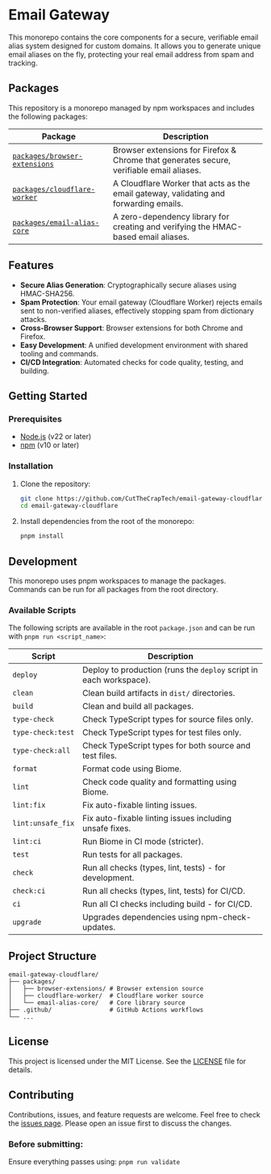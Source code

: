 # Email Gateway

This monorepo contains the core components for a secure, verifiable email alias system designed for custom domains. It allows you to generate unique email aliases on the fly, protecting your real email address from spam and tracking.

## Packages

This repository is a monorepo managed by npm workspaces and includes the following packages:

| Package                                                        | Description                                                                              |
| -------------------------------------------------------------- | ---------------------------------------------------------------------------------------- |
| [`packages/browser-extensions`](./packages/browser-extensions) | Browser extensions for Firefox & Chrome that generates secure, verifiable email aliases. |
| [`packages/cloudflare-worker`](./packages/cloudflare-worker)   | A Cloudflare Worker that acts as the email gateway, validating and forwarding emails.    |
| [`packages/email-alias-core`](./packages/email-alias-core)     | A zero-dependency library for creating and verifying the HMAC-based email aliases.       |

## Features

- **Secure Alias Generation**: Cryptographically secure aliases using HMAC-SHA256.
- **Spam Protection**: Your email gateway (Cloudflare Worker) rejects emails sent to non-verified aliases, effectively stopping spam from dictionary attacks.
- **Cross-Browser Support**: Browser extensions for both Chrome and Firefox.
- **Easy Development**: A unified development environment with shared tooling and commands.
- **CI/CD Integration**: Automated checks for code quality, testing, and building.

## Getting Started

### Prerequisites

- [Node.js](https://nodejs.org/) (v22 or later)
- [npm](https://www.npmjs.com/) (v10 or later)

### Installation

1.  Clone the repository:

    ```bash
    git clone https://github.com/CutTheCrapTech/email-gateway-cloudflare.git
    cd email-gateway-cloudflare
    ```

2.  Install dependencies from the root of the monorepo:
    ```bash
    pnpm install
    ```

## Development

This monorepo uses pnpm workspaces to manage the packages. Commands can be run for all packages from the root directory.

### Available Scripts

The following scripts are available in the root `package.json` and can be run with `pnpm run <script_name>`:

| Script            | Description                                                        |
| ----------------- | ------------------------------------------------------------------ |
| `deploy`          | Deploy to production (runs the `deploy` script in each workspace). |
| `clean`           | Clean build artifacts in `dist/` directories.                      |
| `build`           | Clean and build all packages.                                      |
| `type-check`      | Check TypeScript types for source files only.                      |
| `type-check:test` | Check TypeScript types for test files only.                        |
| `type-check:all`  | Check TypeScript types for both source and test files.             |
| `format`          | Format code using Biome.                                           |
| `lint`            | Check code quality and formatting using Biome.                     |
| `lint:fix`        | Fix auto-fixable linting issues.                                   |
| `lint:unsafe_fix` | Fix auto-fixable linting issues including unsafe fixes.            |
| `lint:ci`         | Run Biome in CI mode (stricter).                                   |
| `test`            | Run tests for all packages.                                        |
| `check`           | Run all checks (types, lint, tests) - for development.             |
| `check:ci`        | Run all checks (types, lint, tests) for CI/CD.                     |
| `ci`              | Run all CI checks including build - for CI/CD.                     |
| `upgrade`         | Upgrades dependencies using npm-check-updates.                     |

## Project Structure

```
email-gateway-cloudflare/
├── packages/
│   ├── browser-extensions/ # Browser extension source
│   ├── cloudflare-worker/  # Cloudflare worker source
│   └── email-alias-core/   # Core library source
├── .github/                # GitHub Actions workflows
└── ...
```

## License

This project is licensed under the MIT License. See the [LICENSE](./LICENSE) file for details.

## Contributing

Contributions, issues, and feature requests are welcome. Feel free to check the [issues page](https://github.com/CutTheCrapTech/email-gateway-cloudflare/issues). Please open an issue first to discuss the changes.

### Before submitting:

Ensure everything passes using: `pnpm run validate`
